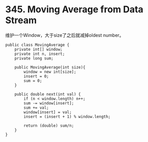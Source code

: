 # 345. Moving Average from Data Stream

维护一个Window，大于size了之后就减掉oldest number。

	public class MovingAverage {
		private int[] window;
		private int n, insert;
		private long sum;
		
		public MovingAverage(int size){
			window = new int[size];
			insert = 0;
			sum = 0;
		}
		
		public double next(int val) {
			if (n < window.length) n++;
			sum -= window[insert];
			sum += val;
			window[insert] = val;
			insert = (insert + 1) % window.length;
			
			return (double) sum/n;
		}
	}